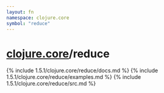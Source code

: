 ```yaml
---
layout: fn
namespace: clojure.core
symbol: "reduce"
---
```


# [clojure.core](../)/reduce

{% include 1.5.1/clojure.core/reduce/docs.md %}
{% include 1.5.1/clojure.core/reduce/examples.md %}
{% include 1.5.1/clojure.core/reduce/src.md %}

